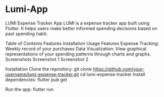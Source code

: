 # Lumi-App

LUMI Expense Tracker App
LUMI is a expense tracker app built using Flutter. It helps users make better informed spending decisions based on past spending habit.

Table of Contents
Features
Installation
Usage
Features
Expense Tracking: Weekly record of your purchases
Data Visualization: View graphical representations of your spending patterns through charts and graphs.
Screenshots
Screenshot 1 Screenshot 2

Installation
Clone the repository:
git clone https://github.com/your-username/lumi-expense-tracker.git
cd lumi-expense-tracker
Install dependencies: flutter pub get

Run the app:
flutter run
